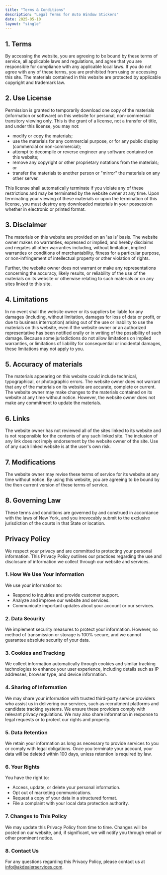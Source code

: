 ```yaml
---
title: "Terms & Conditions"
description: "Legal Terms for Auto Window Stickers"
date: 2025-05-10
layout: "single"
---
```

## 1. Terms
By accessing the website, you are agreeing to be bound by these terms of service, all applicable laws and regulations, and agree that you are responsible for compliance with any applicable local laws. If you do not agree with any of these terms, you are prohibited from using or accessing this site. The materials contained in this website are protected by applicable copyright and trademark law.

## 2. Use License
Permission is granted to temporarily download one copy of the materials (information or software) on this website for personal, non-commercial transitory viewing only. This is the grant of a license, not a transfer of title, and under this license, you may not:

- modify or copy the materials;
- use the materials for any commercial purpose, or for any public display (commercial or non-commercial);
- attempt to decompile or reverse engineer any software contained on this website;
- remove any copyright or other proprietary notations from the materials; or
- transfer the materials to another person or "mirror" the materials on any other server.

This license shall automatically terminate if you violate any of these restrictions and may be terminated by the website owner at any time. Upon terminating your viewing of these materials or upon the termination of this license, you must destroy any downloaded materials in your possession whether in electronic or printed format.

## 3. Disclaimer
The materials on this website are provided on an 'as is' basis. The website owner makes no warranties, expressed or implied, and hereby disclaims and negates all other warranties including, without limitation, implied warranties or conditions of merchantability, fitness for a particular purpose, or non-infringement of intellectual property or other violation of rights.

Further, the website owner does not warrant or make any representations concerning the accuracy, likely results, or reliability of the use of the materials on its website or otherwise relating to such materials or on any sites linked to this site.

## 4. Limitations
In no event shall the website owner or its suppliers be liable for any damages (including, without limitation, damages for loss of data or profit, or due to business interruption) arising out of the use or inability to use the materials on this website, even if the website owner or an authorized representative has been notified orally or in writing of the possibility of such damage. Because some jurisdictions do not allow limitations on implied warranties, or limitations of liability for consequential or incidental damages, these limitations may not apply to you.

## 5. Accuracy of materials
The materials appearing on this website could include technical, typographical, or photographic errors. The website owner does not warrant that any of the materials on its website are accurate, complete or current. The website owner may make changes to the materials contained on its website at any time without notice. However, the website owner does not make any commitment to update the materials.

## 6. Links
The website owner has not reviewed all of the sites linked to its website and is not responsible for the contents of any such linked site. The inclusion of any link does not imply endorsement by the website owner of the site. Use of any such linked website is at the user's own risk.

## 7. Modifications
The website owner may revise these terms of service for its website at any time without notice. By using this website, you are agreeing to be bound by the then current version of these terms of service.

## 8. Governing Law
These terms and conditions are governed by and construed in accordance with the laws of New York, and you irrevocably submit to the exclusive jurisdiction of the courts in that State or location.

## Privacy Policy

We respect your privacy and are committed to protecting your personal information. This Privacy Policy outlines our practices regarding the use and disclosure of information we collect through our website and services.

### 1. How We Use Your Information
We use your information to:

- Respond to inquiries and provide customer support.
- Analyze and improve our website and services.
- Communicate important updates about your account or our services.

### 2. Data Security
We implement security measures to protect your information. However, no method of transmission or storage is 100% secure, and we cannot guarantee absolute security of your data.

### 3. Cookies and Tracking
We collect information automatically through cookies and similar tracking technologies to enhance your user experience, including details such as IP addresses, browser type, and device information.

### 4. Sharing of Information
We may share your information with trusted third-party service providers who assist us in delivering our services, such as recruitment platforms and candidate tracking systems. We ensure these providers comply with relevant privacy regulations. We may also share information in response to legal requests or to protect our rights and property.

### 5. Data Retention
We retain your information as long as necessary to provide services to you or comply with legal obligations. Once you terminate your account, your data will be deleted within 100 days, unless retention is required by law.

### 6. Your Rights
You have the right to:

- Access, update, or delete your personal information.
- Opt out of marketing communications.
- Request a copy of your data in a structured format.
- File a complaint with your local data protection authority.

### 7. Changes to This Policy
We may update this Privacy Policy from time to time. Changes will be posted on our website, and, if significant, we will notify you through email or other prominent notice.

### 8. Contact Us
For any questions regarding this Privacy Policy, please contact us at [info@akdealerservices.com](mailto:info@akdealerservices.com).
